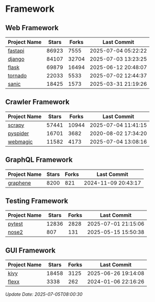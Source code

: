 # Framework

## Web Framework
| Project Name | Stars | Forks | Last Commit |
| ------------ | ----- | ----- | ----------- |
| [fastapi](https://github.com/fastapi/fastapi) | 86923 | 7555 | 2025-07-04 05:22:22 |
| [django](https://github.com/django/django) | 84107 | 32704 | 2025-07-03 13:23:25 |
| [flask](https://github.com/pallets/flask) | 69879 | 16494 | 2025-06-12 20:48:07 |
| [tornado](https://github.com/tornadoweb/tornado) | 22033 | 5533 | 2025-07-02 12:44:37 |
| [sanic](https://github.com/sanic-org/sanic) | 18425 | 1573 | 2025-03-31 21:19:26 |

## Crawler Framework
| Project Name | Stars | Forks | Last Commit |
| ------------ | ----- | ----- | ----------- |
| [scrapy](https://github.com/scrapy/scrapy) | 57441 | 10944 | 2025-07-04 11:41:15 |
| [pyspider](https://github.com/binux/pyspider) | 16701 | 3682 | 2020-08-02 17:34:20 |
| [webmagic](https://github.com/code4craft/webmagic) | 11582 | 4173 | 2025-07-04 13:08:16 |

## GraphQL Framework
| Project Name | Stars | Forks | Last Commit |
| ------------ | ----- | ----- | ----------- |
| [graphene](https://github.com/graphql-python/graphene) | 8200 | 821 | 2024-11-09 20:43:17 |

## Testing Framework
| Project Name | Stars | Forks | Last Commit |
| ------------ | ----- | ----- | ----------- |
| [pytest](https://github.com/pytest-dev/pytest) | 12836 | 2828 | 2025-07-01 21:15:06 |
| [nose2](https://github.com/nose-devs/nose2) | 807 | 131 | 2025-05-15 15:50:38 |

## GUI Framework
| Project Name | Stars | Forks | Last Commit |
| ------------ | ----- | ----- | ----------- |
| [kivy](https://github.com/kivy/kivy) | 18458 | 3125 | 2025-06-26 19:14:08 |
| [flexx](https://github.com/flexxui/flexx) | 3338 | 262 | 2024-01-06 22:16:26 |

*Update Date: 2025-07-05T08:00:30*